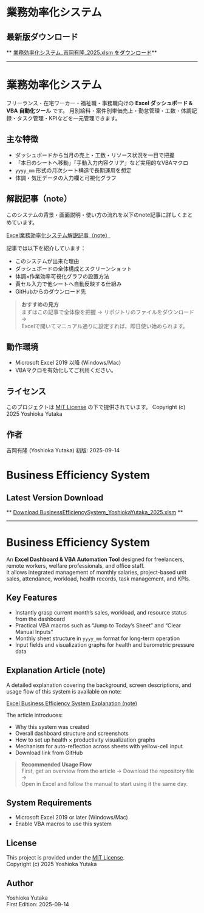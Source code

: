 # 業務効率化システム

## 最新版ダウンロード
** [業務効率化システム_吉岡有隆_2025.xlsm をダウンロード](docs/業務効率化システム_吉岡有隆_2025.xlsm)**  

---

# 業務効率化システム

フリーランス・在宅ワーカー・福祉職・事務職向けの **Excel ダッシュボード & VBA 自動化ツール** です。
月別給料・案件別単価売上・勤怠管理・工数・体調記録・タスク管理・KPIなどを一元管理できます。

## 主な特徴
- ダッシュボードから当月の売上・工数・リソース状況を一目で把握
- 「本日のシートへ移動」「手動入力内容クリア」など実用的なVBAマクロ
- `yyyy_mm` 形式の月次シート構造で長期運用を想定
- 体調・気圧データの入力欄と可視化グラフ

## 解説記事（note）

このシステムの背景・画面説明・使い方の流れを以下のnote記事に詳しくまとめています。  

[Excel業務効率化システム解説記事（note）](https://note.com/yoshiokayutaka/n/n6f35a4d50945)

記事では以下を紹介しています：

- このシステムが出来た理由
- ダッシュボードの全体構成とスクリーンショット
- 体調×作業効率可視化グラフの設置方法
- 黄セル入力で他シートへ自動反映する仕組み
- GitHubからのダウンロード先

> **おすすめの見方**  
> まずはこの記事で全体像を把握 → リポジトリのファイルをダウンロード →  
> Excelで開いてマニュアル通りに設定すれば、即日使い始められます。

## 動作環境
- Microsoft Excel 2019 以降 (Windows/Mac)
- VBAマクロを有効化してご利用ください。

## ライセンス
このプロジェクトは [MIT License](LICENSE) の下で提供されています。
Copyright (c) 2025 Yoshioka Yutaka

## 作者
吉岡有隆 (Yoshioka Yutaka)
初版: 2025-09-14

# Business Efficiency System

## Latest Version Download
** [Download BusinessEfficiencySystem_YoshiokaYutaka_2025.xlsm](docs/業務効率化システム_吉岡有隆_2025.xlsm) **  

---

# Business Efficiency System

An **Excel Dashboard & VBA Automation Tool** designed for freelancers, remote workers, welfare professionals, and office staff.  
It allows integrated management of monthly salaries, project-based unit sales, attendance, workload, health records, task management, and KPIs.

## Key Features
- Instantly grasp current month’s sales, workload, and resource status from the dashboard  
- Practical VBA macros such as “Jump to Today’s Sheet” and “Clear Manual Inputs”  
- Monthly sheet structure in `yyyy_mm` format for long-term operation  
- Input fields and visualization graphs for health and barometric pressure data  

## Explanation Article (note)

A detailed explanation covering the background, screen descriptions, and usage flow of this system is available on note:  

[Excel Business Efficiency System Explanation (note)](https://note.com/yoshiokayutaka/n/n6f35a4d50945)

The article introduces:

- Why this system was created  
- Overall dashboard structure and screenshots  
- How to set up health × productivity visualization graphs  
- Mechanism for auto-reflection across sheets with yellow-cell input  
- Download link from GitHub  

> **Recommended Usage Flow**  
> First, get an overview from the article → Download the repository file →  
> Open in Excel and follow the manual to start using it the same day.  

## System Requirements
- Microsoft Excel 2019 or later (Windows/Mac)  
- Enable VBA macros to use this system  

## License
This project is provided under the [MIT License](LICENSE).  
Copyright (c) 2025 Yoshioka Yutaka  

## Author
Yoshioka Yutaka  
First Edition: 2025-09-14

